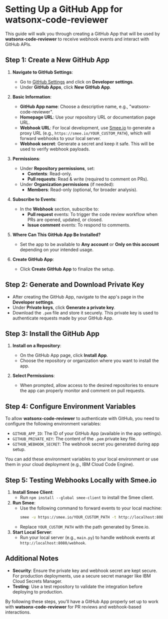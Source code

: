 # Setting Up a GitHub App for watsonx-code-reviewer

This guide will walk you through creating a GitHub App that will be used by **watsonx-code-reviewer** to receive webhook events and interact with GitHub APIs.

## Step 1: Create a New GitHub App
1. **Navigate to GitHub Settings**:
    - Go to [GitHub Settings](https://github.com/settings/apps) and click on **Developer settings**.
    - Under **GitHub Apps**, click **New GitHub App**.

2. **Basic Information**:
    - **GitHub App name**: Choose a descriptive name, e.g., "watsonx-code-reviewer".
    - **Homepage URL**: Use your repository URL or documentation page URL.
    - **Webhook URL**: For local development, use [Smee.io](https://smee.io) to generate a proxy URL (e.g., `https://smee.io/YOUR_CUSTOM_PATH`), which will forward webhooks to your local server.
    - **Webhook secret**: Generate a secret and keep it safe. This will be used to verify webhook payloads.

3. **Permissions**:
    - Under **Repository permissions**, set:
        - **Contents**: Read-only.
        - **Pull requests**: Read & write (required to comment on PRs).
    - Under **Organization permissions** (if needed):
        - **Members**: Read-only (optional, for broader analysis).

4. **Subscribe to Events**:
    - In the **Webhook** section, subscribe to:
        - **Pull request** events: To trigger the code review workflow when PRs are opened, updated, or closed.
        - **Issue comment** events: To respond to comments.

5. **Where Can This GitHub App Be Installed?**
    - Set the app to be available to **Any account** or **Only on this account** depending on your intended usage.

6. **Create GitHub App**:
    - Click **Create GitHub App** to finalize the setup.

## Step 2: Generate and Download Private Key
- After creating the GitHub App, navigate to the app's page in the **Developer settings**.
- Under **Private keys**, click **Generate a private key**.
- Download the `.pem` file and store it securely. This private key is used to authenticate requests made by your GitHub App.

## Step 3: Install the GitHub App
1. **Install on a Repository**:
    - On the GitHub App page, click **Install App**.
    - Choose the repository or organization where you want to install the app.

2. **Select Permissions**:
    - When prompted, allow access to the desired repositories to ensure the app can properly monitor and comment on pull requests.

## Step 4: Configure Environment Variables
To allow **watsonx-code-reviewer** to authenticate with GitHub, you need to configure the following environment variables:
- `GITHUB_APP_ID`: The ID of your GitHub App (available in the app settings).
- `GITHUB_PRIVATE_KEY`: The content of the `.pem` private key file.
- `GITHUB_WEBHOOK_SECRET`: The webhook secret you generated during app setup.

You can add these environment variables to your local environment or use them in your cloud deployment (e.g., IBM Cloud Code Engine).

## Step 5: Testing Webhooks Locally with Smee.io
1. **Install Smee Client**:
    - Run `npm install --global smee-client` to install the Smee client.
2. **Run Smee**:
    - Use the following command to forward events to your local machine:
      ```bash
      smee -u https://smee.io/YOUR_CUSTOM_PATH -t http://localhost:8080/webhook
      ```
    - Replace `YOUR_CUSTOM_PATH` with the path generated by Smee.io.
3. **Start Local Server**:
    - Run your local server (e.g., `main.py`) to handle webhook events at `http://localhost:8080/webhook`.

## Additional Notes
- **Security**: Ensure the private key and webhook secret are kept secure. For production deployments, use a secure secret manager like IBM Cloud Secrets Manager.
- **Testing**: Use a test repository to validate the integration before deploying to production.

By following these steps, you'll have a GitHub App properly set up to work with **watsonx-code-reviewer** for PR reviews and webhook-based interactions.

